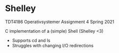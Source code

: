 # Shelley

TDT4186 Operativsystemer
Assignment 4
Spring 2021

C implementation of a (simple) Shell (Shelley <3)
- Supports cd and ls
- Struggles with changing I/O redirections
